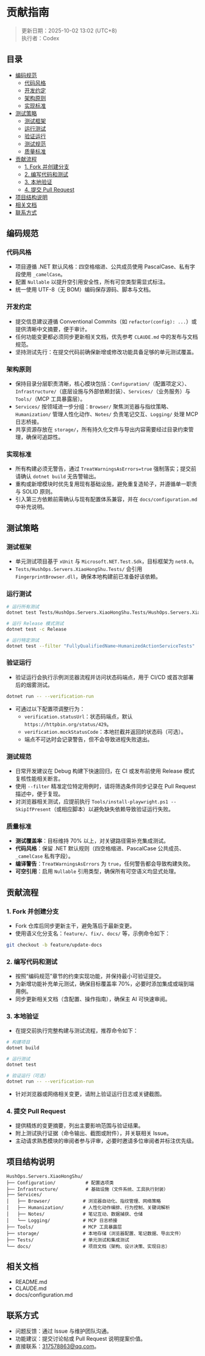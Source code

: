 # 贡献指南

> 更新日期：2025-10-02 13:02 (UTC+8)  
> 执行者：Codex

## 目录
- [编码规范](#编码规范)
  - [代码风格](#代码风格)
  - [开发约定](#开发约定)
  - [架构原则](#架构原则)
  - [实现标准](#实现标准)
- [测试策略](#测试策略)
  - [测试框架](#测试框架)
  - [运行测试](#运行测试)
  - [验证运行](#验证运行)
  - [测试规范](#测试规范)
  - [质量标准](#质量标准)
- [贡献流程](#贡献流程)
  - [1. Fork 并创建分支](#1-fork-并创建分支)
  - [2. 编写代码和测试](#2-编写代码和测试)
  - [3. 本地验证](#3-本地验证)
  - [4. 提交 Pull Request](#4-提交-pull-request)
- [项目结构说明](#项目结构说明)
- [相关文档](#相关文档)
- [联系方式](#联系方式)

## 编码规范

### 代码风格
- 项目遵循 .NET 默认风格：四空格缩进、公共成员使用 PascalCase、私有字段使用 `_camelCase`。
- 配置 `Nullable` 以提升空引用安全性，所有可空类型需显式标注。
- 统一使用 UTF-8（无 BOM）编码保存源码、脚本与文档。

### 开发约定
- 提交信息建议遵循 Conventional Commits（如 `refactor(config): ...`）或提供清晰中文摘要，便于审计。
- 任何功能变更都必须同步更新相关文档，优先参考 `CLAUDE.md` 中的发布与文档规范。
- 坚持测试先行：在提交代码前确保新增或修改功能具备足够的单元测试覆盖。

### 架构原则
- 保持目录分层职责清晰，核心模块包括：`Configuration/`（配置项定义）、`Infrastructure/`（底层设施与外部依赖封装）、`Services/`（业务服务）与 `Tools/`（MCP 工具暴露层）。
- `Services/` 按领域进一步分组：`Browser/` 聚焦浏览器与指纹策略、`Humanization/` 管理人性化动作、`Notes/` 负责笔记交互、`Logging/` 处理 MCP 日志桥接。
- 共享资源存放在 `storage/`，所有持久化文件与导出内容需要经过目录约束管理，确保可追踪性。

### 实现标准
- 所有构建必须无警告，通过 `TreatWarningsAsErrors=true` 强制落实；提交前请确认 `dotnet build` 无告警输出。
- 重构或新增模块时优先复用现有基础设施，避免重复造轮子，并遵循单一职责与 SOLID 原则。
- 引入第三方依赖前需确认与现有配置体系兼容，并在 `docs/configuration.md` 中补充说明。

## 测试策略

### 测试框架
- 单元测试项目基于 `xUnit` 与 `Microsoft.NET.Test.Sdk`，目标框架为 `net8.0`。
- `Tests/HushOps.Servers.XiaoHongShu.Tests/` 会引用 `FingerprintBrowser.dll`，确保本地构建前已准备好该依赖。

### 运行测试

```bash
# 运行所有测试
dotnet test Tests/HushOps.Servers.XiaoHongShu.Tests/HushOps.Servers.XiaoHongShu.Tests.csproj

# 运行 Release 模式测试
dotnet test -c Release

# 运行特定测试
dotnet test --filter "FullyQualifiedName~HumanizedActionServiceTests"
```

### 验证运行
- 验证运行会执行示例浏览器流程并访问状态码端点，用于 CI/CD 或首次部署后的烟雾测试。

```bash
dotnet run -- --verification-run
```

- 可通过以下配置项调整行为：
  - `verification.statusUrl`：状态码端点，默认 `https://httpbin.org/status/429`。
  - `verification.mockStatusCode`：本地拦截并返回的状态码（可选）。
  - 端点不可达时会记录警告，但不会导致进程失败退出。

### 测试规范
- 日常开发建议在 Debug 构建下快速回归，在 CI 或发布前使用 Release 模式复核性能相关断言。
- 使用 `--filter` 精准定位特定用例时，请将筛选条件同步记录在 Pull Request 描述中，便于复现。
- 对浏览器相关测试，应提前执行 `Tools/install-playwright.ps1 --SkipIfPresent`（或相应脚本）以避免缺失依赖导致验证运行失败。

### 质量标准
- **测试覆盖率**：目标维持 70% 以上，对关键路径需补充集成测试。
- **代码风格**：保留 .NET 默认规则（四空格缩进、PascalCase 公共成员、`_camelCase` 私有字段）。
- **编译警告**：`TreatWarningsAsErrors` 为 `true`，任何警告都会导致构建失败。
- **可空引用**：启用 `Nullable` 引用类型，确保所有可空语义均显式处理。

## 贡献流程

### 1. Fork 并创建分支
- Fork 仓库后同步更新主干，避免落后于最新变更。
- 使用语义化分支名：`feature/`、`fix/`、`docs/` 等，示例命令如下：

```bash
git checkout -b feature/update-docs
```

### 2. 编写代码和测试
- 按照“编码规范”章节的约束实现功能，并保持最小可验证提交。
- 为新增功能补充单元测试，确保目标覆盖率 70%，必要时添加集成或端到端用例。
- 同步更新相关文档（含配置、操作指南），确保主 AI 可快速审阅。

### 3. 本地验证
- 在提交前执行完整构建与测试流程，推荐命令如下：

```bash
# 构建项目
dotnet build

# 运行测试
dotnet test

# 验证运行（可选）
dotnet run -- --verification-run
```

- 针对浏览器或网络相关变更，请附上验证运行日志或关键截图。

### 4. 提交 Pull Request
- 提供精炼的变更摘要，列出主要影响范围与验证结果。
- 附上测试执行证据（命令输出、截图或附件），并关联相关 Issue。
- 主动请求熟悉模块的审阅者参与评审，必要时邀请多位审阅者并标注优先级。

## 项目结构说明

```text
HushOps.Servers.XiaoHongShu/
├── Configuration/           # 配置选项类
├── Infrastructure/          # 基础设施（文件系统、工具执行封装）
├── Services/
│   ├── Browser/            # 浏览器自动化、指纹管理、网络策略
│   ├── Humanization/       # 人性化动作编排、行为控制、关键词解析
│   ├── Notes/              # 笔记互动、数据捕获、仓储
│   └── Logging/            # MCP 日志桥接
├── Tools/                  # MCP 工具暴露层
├── storage/                # 本地存储（浏览器配置、笔记数据、导出文件）
├── Tests/                  # 单元测试和集成测试
└── docs/                   # 项目文档（架构、设计决策、实现日志）
```

## 相关文档
- README.md
- CLAUDE.md
- docs/configuration.md

## 联系方式
- 问题反馈：通过 Issue 与维护团队沟通。
- 功能建议：提交讨论帖或 Pull Request 说明提案价值。
- 直接联系：317578863@qq.com。